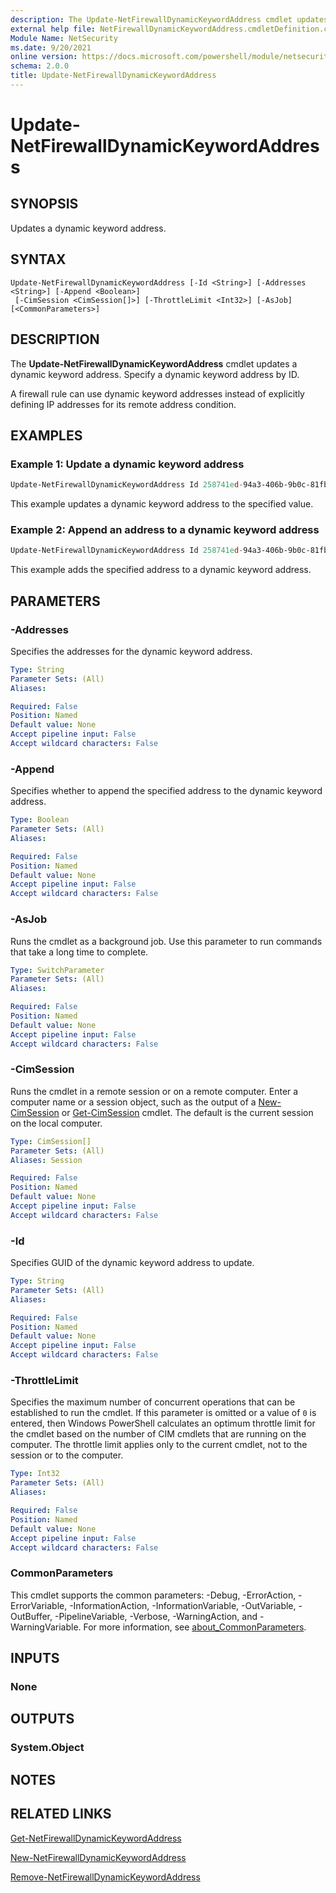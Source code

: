 ```yaml
---
description: The Update-NetFirewallDynamicKeywordAddress cmdlet updates a dynamic keyword address.
external help file: NetFirewallDynamicKeywordAddress.cmdletDefinition.cdxml-help.xml
Module Name: NetSecurity
ms.date: 9/20/2021
online version: https://docs.microsoft.com/powershell/module/netsecurity/update-netfirewalldynamickeywordaddress?view=windowsserver2022-ps&wt.mc_id=ps-gethelp
schema: 2.0.0
title: Update-NetFirewallDynamicKeywordAddress
---
```


# Update-NetFirewallDynamicKeywordAddress

## SYNOPSIS
Updates a dynamic keyword address.

## SYNTAX

```
Update-NetFirewallDynamicKeywordAddress [-Id <String>] [-Addresses <String>] [-Append <Boolean>]
 [-CimSession <CimSession[]>] [-ThrottleLimit <Int32>] [-AsJob] [<CommonParameters>]
```

## DESCRIPTION
The **Update-NetFirewallDynamicKeywordAddress** cmdlet updates a dynamic keyword address.
Specify a dynamic keyword address by ID.

A firewall rule can use dynamic keyword addresses instead of explicitly defining IP addresses for its remote address condition.

## EXAMPLES

### Example 1: Update a dynamic keyword address
```powershell
Update-NetFirewallDynamicKeywordAddress Id 258741ed-94a3-406b-9b0c-81fb145a4592 -Address 10.0.0.15
```

This example updates a dynamic keyword address to the specified value.

### Example 2: Append an address to a dynamic keyword address
```powershell
Update-NetFirewallDynamicKeywordAddress Id 258741ed-94a3-406b-9b0c-81fb145a4592 -Address 192.0.0.1 -Append $True
```

This example adds the specified address to a dynamic keyword address.


## PARAMETERS

### -Addresses
Specifies the addresses for the dynamic keyword address.

```yaml
Type: String
Parameter Sets: (All)
Aliases:

Required: False
Position: Named
Default value: None
Accept pipeline input: False
Accept wildcard characters: False
```

### -Append
Specifies whether to append the specified address to the dynamic keyword address.

```yaml
Type: Boolean
Parameter Sets: (All)
Aliases:

Required: False
Position: Named
Default value: None
Accept pipeline input: False
Accept wildcard characters: False
```

### -AsJob
Runs the cmdlet as a background job. Use this parameter to run commands that take a long time to complete.

```yaml
Type: SwitchParameter
Parameter Sets: (All)
Aliases:

Required: False
Position: Named
Default value: None
Accept pipeline input: False
Accept wildcard characters: False
```

### -CimSession
Runs the cmdlet in a remote session or on a remote computer.
Enter a computer name or a session object, such as the output of a [New-CimSession](https://go.microsoft.com/fwlink/p/?LinkId=227967) or [Get-CimSession](https://go.microsoft.com/fwlink/p/?LinkId=227966) cmdlet.
The default is the current session on the local computer.

```yaml
Type: CimSession[]
Parameter Sets: (All)
Aliases: Session

Required: False
Position: Named
Default value: None
Accept pipeline input: False
Accept wildcard characters: False
```

### -Id
Specifies GUID of the dynamic keyword address to update.

```yaml
Type: String
Parameter Sets: (All)
Aliases:

Required: False
Position: Named
Default value: None
Accept pipeline input: False
Accept wildcard characters: False
```

### -ThrottleLimit
Specifies the maximum number of concurrent operations that can be established to run the cmdlet.
If this parameter is omitted or a value of `0` is entered, then Windows PowerShell calculates an optimum throttle limit for the cmdlet based on the number of CIM cmdlets that are running on the computer.
The throttle limit applies only to the current cmdlet, not to the session or to the computer.

```yaml
Type: Int32
Parameter Sets: (All)
Aliases:

Required: False
Position: Named
Default value: None
Accept pipeline input: False
Accept wildcard characters: False
```

### CommonParameters
This cmdlet supports the common parameters: -Debug, -ErrorAction, -ErrorVariable, -InformationAction, -InformationVariable, -OutVariable, -OutBuffer, -PipelineVariable, -Verbose, -WarningAction, and -WarningVariable. For more information, see [about_CommonParameters](http://go.microsoft.com/fwlink/?LinkID=113216).

## INPUTS

### None

## OUTPUTS

### System.Object
## NOTES

## RELATED LINKS

[Get-NetFirewallDynamicKeywordAddress](Get-NetFirewallDynamicKeywordAddress.md)

[New-NetFirewallDynamicKeywordAddress](New-NetFirewallDynamicKeywordAddress.md)

[Remove-NetFirewallDynamicKeywordAddress](Remove-NetFirewallDynamicKeywordAddress.md)
